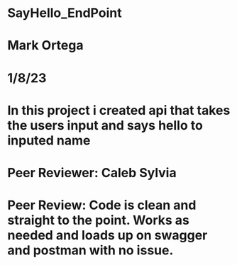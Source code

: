 # SayHello_EndPoint

# Mark Ortega
# 1/8/23
# In this project i created api that takes the users input and says hello to inputed name


# Peer Reviewer: Caleb Sylvia
# Peer Review: Code is clean and straight to the point. Works as needed and loads up on swagger and postman with no issue.
